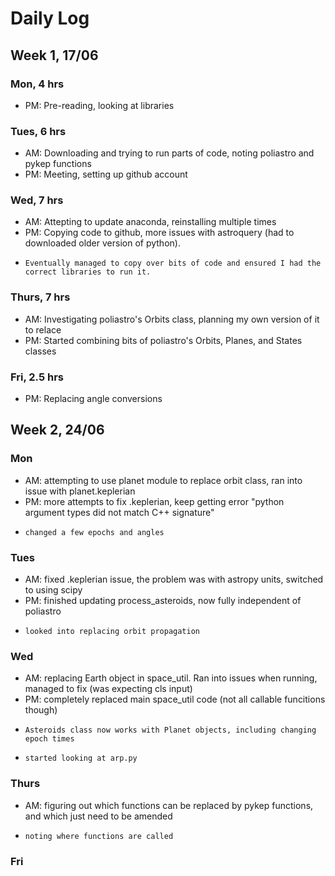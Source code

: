 # Daily Log

## Week 1, 17/06
### Mon, 4 hrs
- PM: Pre-reading, looking at libraries

### Tues, 6 hrs
- AM: Downloading and trying to run parts of code, noting poliastro and pykep functions
- PM: Meeting, setting up github account

### Wed, 7 hrs
- AM: Attepting to update anaconda, reinstalling multiple times
- PM: Copying code to github, more issues with astroquery (had to downloaded older version of python).
-     Eventually managed to copy over bits of code and ensured I had the correct libraries to run it.

### Thurs, 7 hrs
- AM: Investigating poliastro's Orbits class, planning my own version of it to relace 
- PM: Started combining bits of poliastro's Orbits, Planes, and States classes

### Fri, 2.5 hrs
- PM: Replacing angle conversions


## Week 2, 24/06
### Mon
- AM: attempting to use planet module to replace orbit class, ran into issue with planet.keplerian
- PM: more attempts to fix .keplerian, keep getting error "python argument types did not match C++ signature"
-     changed a few epochs and angles

### Tues
- AM: fixed .keplerian issue, the problem was with astropy units, switched to using scipy
- PM: finished updating process_asteroids, now fully independent of poliastro
-     looked into replacing orbit propagation

### Wed
- AM: replacing Earth object in space_util. Ran into issues when running, managed to fix (was expecting cls input)
- PM: completely replaced main space_util code (not all callable funcitions though)
-     Asteroids class now works with Planet objects, including changing epoch times
-     started looking at arp.py

### Thurs
- AM: figuring out which functions can be replaced by pykep functions, and which just need to be amended
-     noting where functions are called

### Fri